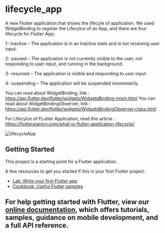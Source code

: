 
# lifecycle_app
A new Flutter application that shows the  lifecyle of application.
We used WidgetBinding to register the Lifecylce of an App, and there are four lifecycle for Flutter App:

1- inactive – The application is in an inactive state and is not receiving user input.

2- paused – The application is not currently visible to the user, not responding to user input, and running in the background.

3- resumed – The application is visible and responding to user input.

4- suspending – The application will be suspended momentarily.

You can read about WidgetBinding, link : https://api.flutter.dev/flutter/widgets/WidgetsBinding-mixin.html
You can read about WidgetBindingObserver, link : https://api.flutter.dev/flutter/widgets/WidgetsBindingObserver-class.html

For Lifecylce of FLutter Application, read this article : https://flutteragency.com/what-is-flutter-application-lifecycle/

![lifecycleApp](https://user-images.githubusercontent.com/36349126/112383917-6e947a80-8cf6-11eb-9a67-ac986210615f.png)


## Getting Started

This project is a starting point for a Flutter application.

A few resources to get you started if this is your first Flutter project:

- [Lab: Write your first Flutter app](https://flutter.dev/docs/get-started/codelab)
- [Cookbook: Useful Flutter samples](https://flutter.dev/docs/cookbook)

For help getting started with Flutter, view our
[online documentation](https://flutter.dev/docs), which offers tutorials,
samples, guidance on mobile development, and a full API reference.
-
